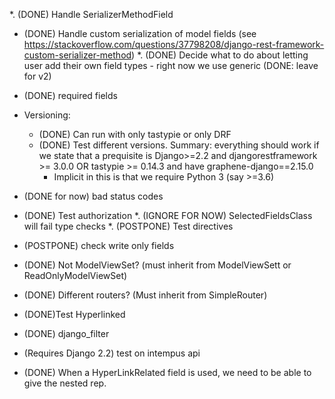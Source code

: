 *. (DONE) Handle SerializerMethodField
*  (DONE) Handle custom serialization of model fields (see https://stackoverflow.com/questions/37798208/django-rest-framework-custom-serializer-method)
*. (DONE) Decide what to do about letting user add their own field types - right now we use generic (DONE: leave for v2)
*  (DONE) required fields 
* Versioning:
  - (DONE) Can run with only tastypie or only DRF
  - (DONE) Test different versions. Summary: everything should work if we
    state that a prequisite is Django>=2.2 and djangorestframework >= 3.0.0 OR
    tastypie >= 0.14.3 and have graphene-django==2.15.0
    - Implicit in this is that we require Python 3 (say >=3.6)
    
* (DONE for now) bad status codes 
* (DONE) Test authorization
*. (IGNORE FOR NOW) SelectedFieldsClass will fail type checks 
*. (POSTPONE) Test directives
* (POSTPONE) check write only fields
* (DONE) Not ModelViewSet? (must inherit from ModelViewSett or ReadOnlyModelViewSet)
* (DONE) Different routers? (Must inherit from SimpleRouter)

* (DONE)Test Hyperlinked
* (DONE) django_filter
* (Requires Django 2.2) test on intempus api
* (DONE) When a HyperLinkRelated field is used, we need to be able to give the nested rep. 